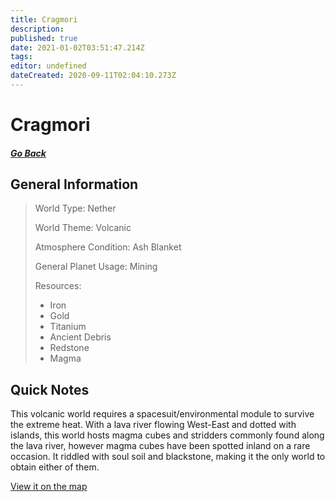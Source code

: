 ```yaml
---
title: Cragmori
description: 
published: true
date: 2021-01-02T03:51:47.214Z
tags: 
editor: undefined
dateCreated: 2020-09-11T02:04:10.273Z
---
```


# Cragmori

##### [Go Back](/wiki/space#planets)

## General Information

> World Type: Nether
>
> World Theme: Volcanic
>
> Atmosphere Condition: Ash Blanket
>
> General Planet Usage: Mining
>
> Resources:
> - Iron
> - Gold
> - Titanium
> - Ancient Debris
> - Redstone
> - Magma

## Quick Notes

This volcanic world requires a spacesuit/environmental module to survive the extreme heat. With a lava river flowing West-East and dotted with islands, this world hosts magma cubes and stridders commonly found along the lava river, however magma cubes have been spotted inland on a rare occasion. It riddled with soul soil and blackstone, making it the only world to obtain either of them. 

[View it on the map](https://dynmap.starlegacy.net/?worldname=Cragmori)
